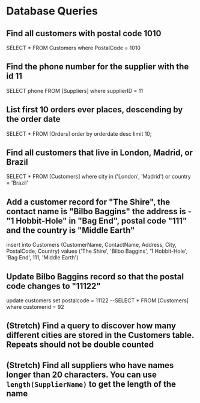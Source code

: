 # Database Queries

## Find all customers with postal code 1010

SELECT \* FROM Customers
where PostalCode = 1010

## Find the phone number for the supplier with the id 11

SELECT phone FROM [Suppliers]
where supplierID = 11

## List first 10 orders ever places, descending by the order date

SELECT \* FROM [Orders]
order by orderdate desc
limit 10;

## Find all customers that live in London, Madrid, or Brazil

SELECT \* FROM [Customers]
where city in ('London', 'Madrid') or country = 'Brazil'

## Add a customer record for "The Shire", the contact name is "Bilbo Baggins" the address is -"1 Hobbit-Hole" in "Bag End", postal code "111" and the country is "Middle Earth"

insert into Customers (CustomerName, ContactName, Address, City, PostalCode, Country)
values ('The Shire', 'Bilbo Baggins', '1 Hobbit-Hole', 'Bag End', 111, 'Middle Earth')

## Update Bilbo Baggins record so that the postal code changes to "11122"

update customers set postalcode = 11122
--SELECT \* FROM [Customers]
where customerid = 92

## (Stretch) Find a query to discover how many different cities are stored in the Customers table. Repeats should not be double counted

## (Stretch) Find all suppliers who have names longer than 20 characters. You can use `length(SupplierName)` to get the length of the name

